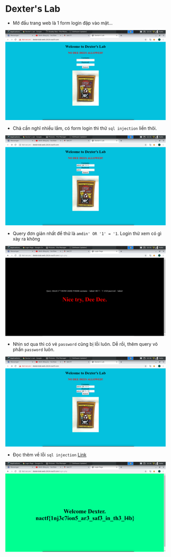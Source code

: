 # Dexter's Lab

- Mở đầu trang web là 1 form login đập vào mặt...

![home](image/lab1.png)

- Chả cần nghĩ nhiều lắm, có form login thì thử `sql injection` liền thôi.

![sql](image/lab2.png)

- Query đơn giản nhất để thử là `amdin' OR '1' = '1`. Login thử xem có gì xày ra không

![error](image/lab3.png)

- Nhìn sơ qua thì có vẻ `password` cũng bị lỗi luôn. Dễ rồi, thêm query vô phần `password` luôn.

![sql2](image/lab4.png)

- Đọc thêm về lỗi `sql injection` [Link](https://viblo.asia/p/sql-injection-va-cach-phong-chong-OeVKB410lkW)

![sql3](image/lab5.png)
